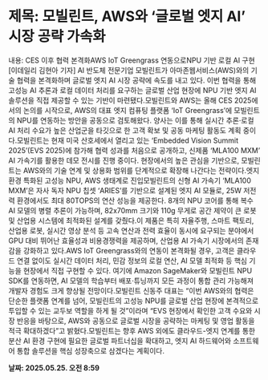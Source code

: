 # **제목: 모빌린트, AWS와 ‘글로벌 엣지 AI’ 시장 공략 가속화**

  내용: CES 이후 협력 본격화AWS IoT Greengrass 연동으로NPU 기반 로컬 AI 구현[이데일리 김현아 기자] AI 반도체 전문기업 모빌린트가 아마존웹서비스(AWS)와의 기술 협력을 본격화하며 글로벌 엣지 AI 시장 공략에 속도를 내고 있다. 이번 협력을 통해 고성능 AI 추론과 로컬 데이터 처리를 요구하는 글로벌 산업 현장에 NPU 기반 엣지 AI 솔루션을 직접 제공할 수 있는 기반이 마련됐다.모빌린트와 AWS는 올해 CES 2025에서의 논의를 시작으로, AWS의 대표 엣지 컴퓨팅 플랫폼 ‘IoT Greengrass’에 모빌린트의 NPU를 연동하는 방안을 공동으로 검토해왔다. 양사는 이를 통해 실시간 추론·로컬 AI 처리 수요가 높은 산업군을 타깃으로 한 고객 확보 및 공동 마케팅 활동도 계획 중이다.모빌린트는 현재 미국 산호세에서 열리고 있는 ‘Embedded Vision Summit 2025’(EVS 2025)에 참가해 협력 성과를 처음으로 공개하고, 신제품 ‘MLA100 MXM’ AI 가속기를 활용한 데모 전시를 진행 중이다. 현장에서의 높은 관심을 기반으로, 모빌린트는 AWS와의 기술 연계 및 상용화 범위를 단계적으로 확장해 나간다는 전략이다.엣지 환경 특화된 고성능 NPU, AWS 생태계로 진입모빌린트의 신형 AI 가속기 ‘MLA100 MXM’은 자사 독자 NPU 칩셋 ‘ARIES’를 기반으로 설계된 엣지 AI 모듈로, 25W 저전력 환경에서도 최대 80TOPS의 연산 성능을 제공한다. 8개의 NPU 코어를 통해 복수 AI 모델의 병렬 추론이 가능하며, 82x70mm 크기와 110g 무게로 공간 제약이 큰 로봇 및 산업용 시스템에 최적화된 설계를 갖췄다.이 제품은 특히 자율주행, 스마트 팩토리, 산업용 로봇, 실시간 영상 분석 등 고속 연산과 전력 효율이 동시에 요구되는 분야에서 GPU 대비 뛰어난 효율성과 비용경쟁력을 제공하며, 산업용 AI 가속기 시장에서의 존재감을 강화하고 있다.AWS IoT Greengrass와의 연동이 본격화될 경우, 고객은 클라우드 연결 없이도 실시간 데이터 처리, 민감 정보의 로컬 연산, AI 모델 최적화 등 핵심 기능을 현장에서 직접 구현할 수 있다. 여기에 Amazon SageMaker와 모빌린트 NPU SDK를 연동하면, AI 모델의 학습부터 배포·튜닝까지 모든 과정이 통합 관리 가능해져 개발자 경험도 크게 향상될 전망이다.모빌린트 신동주 대표는 “이번 AWS와의 협력은 단순한 플랫폼 연계를 넘어, 모빌린트의 고성능 NPU를 글로벌 산업 현장에 본격적으로 투입할 수 있는 교두보 역할을 하게 될 것”이라며 “EVS 현장에서 확인한 고객 수요와 시장 반응을 바탕으로, AWS와 공동으로 글로벌 시장을 공략하는 마케팅 및 영업 활동을 적극 확대하겠다”고 밝혔다.모빌린트는 향후 AWS 외에도 클라우드-엣지 연계를 통한 분산 AI 환경 구현에 필요한 글로벌 파트너십을 확대하고, 엣지 AI 하드웨어와 소프트웨어 통합 솔루션을 핵심 성장축으로 삼겠다는 계획이다.

  **날짜: 2025.05.25. 오전 8:59**